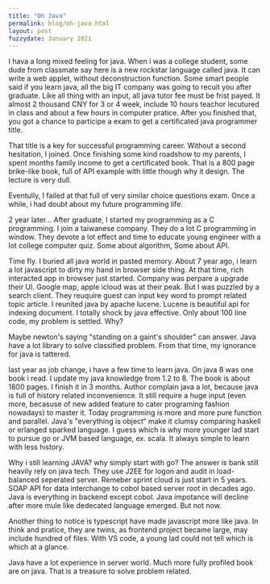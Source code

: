 ```yaml
---
title: "Oh Java"
permalink: blog/oh-java.html
layout: post
fuzzydate: January 2021
---
```


I hava a long mixed feeling for java. When i was a college student, some dude from classmate say here is  a new rockstar language called java. It can write a web applet, without deconstruction function. Some smart people said if you learn java, all the big IT company was going to recuit you after graduate. Like all thing with an input, all java tutor fee must be frist payed. It almost 2 thousand CNY for 3 or 4 week, include 10 hours teachor lecutured in class and about a few hours in computer pratice. After you finished that, you got a chance to participe a exam to get a certificated java programmer title.

That title is a key for successful programming career. Without a second hesitation, I joined. Once finishing some kind roadshow to my parents, I spent months family income to get a certificated book. That is a 800 page brike-like book, full of API example with little though why it design. The lecture is very dull. 

Eventully, I failed at that full of very similar choice questions exam. Once a while, i had doubt about my future programming life. 

2 year later... After graduate, I started my programming as a C programming. I join a taiwanese company. They do a lot C programming in window. They devote a lot effect and time to educate young engineer with a lot college computer quiz. Some about algorithm, Some about API.

Time fly. I buried all java world in pasted memory. About 7 year ago, i learn a lot javascript to dirty my hand in browser side thing. At that time, rich interacted app in browser just started. Company was perpare a upgrade their UI. Google map, apple icloud was at their peak. But I was puzzled by a search client. They reuquire guest can input key word to prompt related topic article. I reunited java by apache lucene. Lucene is beautiful api for indexing document. I totally shock by java effective. Only about 100 line code, my problem is settled. Why?

Maybe newton's saying "standing on a gaint's shoulder" can answer. Java have a lot library to solve classified problem. From that time, my ignorance for java is tattered.

last year as job change, i have a few time to learn java. On java 8 was one book i read. I update my java knowledge from 1.2 to 8. The book is about 1800 pages. I finish it in 3 months. Author complain java a lot, because java is full of history related inconvenience. It still require a huge input (even more, becasuse of new added feature to cater programing fashion nowadays) to master it. Today programming is more and more pure function and parallel. Java's "everything is object“ make it clumsy comparing haskell or erlanged sparked language. I guess which is why more younger lad start  to pursue go or JVM based language, ex. scala. It always simple to learn with less history.

Why i still learning JAVA? why simply start with go? The answer is bank still heavily rely on java tech. They use J2EE for logon and audit in load-balanced seperated server. Remeber sprint cloud is just start in 5 years. SOAP API for data interchange to cobol based server root in decades ago. Java is everything in backend except cobol. Java impotance will decline after more mule like dedecated language emerged. But not now.

Another thing to notice is typescript have made javascript more like java. In think and pratice, they are twins, as frontend project became large, may include hundred of files. With VS code, a young lad could not tell which is which at a glance.

Java have a lot experience in server world. Much more fully profiled book are on java. That is a treasure to solve problem related.

